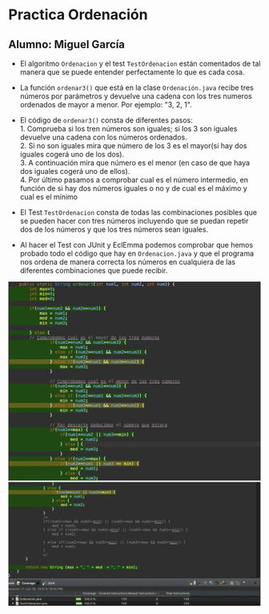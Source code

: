 Practica Ordenación
===================

Alumno: Miguel García
---------------------

* El algoritmo `Ordenacion` y el test `TestOrdenacion` están comentados de tal manera que se puede entender perfectamente lo que es cada cosa.  


* La función `ordenar3()` que está en la clase `Ordenación.java` recibe tres números por parámetros y devuelve
una cadena con los tres numeros ordenados de mayor a menor. Por ejemplo: "3, 2, 1".  


* El código de `ordenar3()` consta de diferentes pasos:  
	     1. Comprueba si los tren números son iguales; si los 3 son iguales devuelve una cadena con los números
	     ordenados.  
	     2. Si no son iguales mira que número de los 3 es el mayor(si hay dos iguales cogerá uno de los dos).  
	     3. A continuación mira que número es el menor (en caso de que haya dos iguales cogerá uno de ellos).  
	     4. Por último pasamos a comprobar cual es el número intermedio, en función de si hay dos números iguales
	     o no y de cual es el máximo y cual es el mínimo  
	     
	     
* El Test `TestOrdenacion` consta de todas las combinaciones posibles que se pueden hacer con tres números incluyendo que se puedan repetir dos de los números y que los tres números sean iguales.  


* Al hacer el Test con JUnit y EclEmma podemos comprobar que hemos probado todo el código que hay en `Ordenacion.java` y que el programa nos ordena de manera correcta los números en cualquiera de las diferentes combinaciones que puede recibir.

<img src="1.png">  
<img src="2.png">





